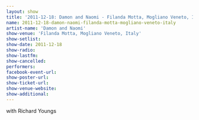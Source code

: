 ```yaml
---
layout: show
title: '2011-12-18: Damon and Naomi - Filanda Motta, Mogliano Veneto, Italy'
name: 2011-12-18-damon-naomi-filanda-motta-mogliano-veneto-italy
artist-name: 'Damon and Naomi'
show-venue: 'Filanda Motta, Mogliano Veneto, Italy'
show-setlist: 
show-date: 2011-12-18
show-radio: 
show-lastfm: 
show-cancelled: 
performers: 
facebook-event-url: 
show-poster-url: 
show-ticket-url: 
show-venue-website: 
show-additional: 
---
```


with Richard Youngs